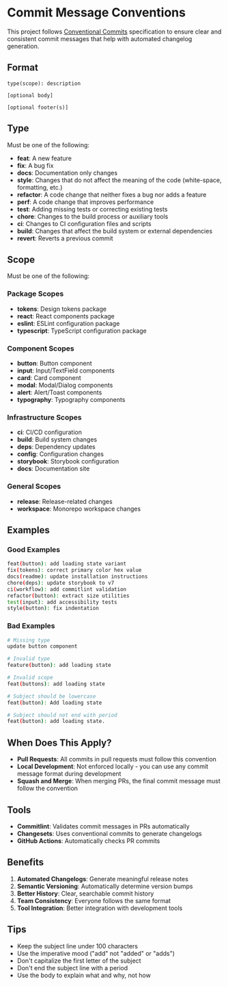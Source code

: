 # Commit Message Conventions

This project follows [Conventional Commits](https://www.conventionalcommits.org/) specification to ensure clear and consistent commit messages that help with automated changelog generation.

## Format

```text
type(scope): description

[optional body]

[optional footer(s)]
```

## Type

Must be one of the following:

- **feat**: A new feature
- **fix**: A bug fix
- **docs**: Documentation only changes
- **style**: Changes that do not affect the meaning of the code (white-space, formatting, etc.)
- **refactor**: A code change that neither fixes a bug nor adds a feature
- **perf**: A code change that improves performance
- **test**: Adding missing tests or correcting existing tests
- **chore**: Changes to the build process or auxiliary tools
- **ci**: Changes to CI configuration files and scripts
- **build**: Changes that affect the build system or external dependencies
- **revert**: Reverts a previous commit

## Scope

Must be one of the following:

### Package Scopes

- **tokens**: Design tokens package
- **react**: React components package
- **eslint**: ESLint configuration package
- **typescript**: TypeScript configuration package

### Component Scopes

- **button**: Button component
- **input**: Input/TextField components
- **card**: Card component
- **modal**: Modal/Dialog components
- **alert**: Alert/Toast components
- **typography**: Typography components

### Infrastructure Scopes

- **ci**: CI/CD configuration
- **build**: Build system changes
- **deps**: Dependency updates
- **config**: Configuration changes
- **storybook**: Storybook configuration
- **docs**: Documentation site

### General Scopes

- **release**: Release-related changes
- **workspace**: Monorepo workspace changes

## Examples

### Good Examples

```bash
feat(button): add loading state variant
fix(tokens): correct primary color hex value
docs(readme): update installation instructions
chore(deps): update storybook to v7
ci(workflow): add commitlint validation
refactor(button): extract size utilities
test(input): add accessibility tests
style(button): fix indentation
```

### Bad Examples

```bash
# Missing type
update button component

# Invalid type
feature(button): add loading state

# Invalid scope
feat(buttons): add loading state

# Subject should be lowercase
feat(button): Add loading state

# Subject should not end with period
feat(button): add loading state.
```

## When Does This Apply?

- **Pull Requests**: All commits in pull requests must follow this convention
- **Local Development**: Not enforced locally - you can use any commit message format during development
- **Squash and Merge**: When merging PRs, the final commit message must follow the convention

## Tools

- **Commitlint**: Validates commit messages in PRs automatically
- **Changesets**: Uses conventional commits to generate changelogs
- **GitHub Actions**: Automatically checks PR commits

## Benefits

1. **Automated Changelogs**: Generate meaningful release notes
2. **Semantic Versioning**: Automatically determine version bumps
3. **Better History**: Clear, searchable commit history
4. **Team Consistency**: Everyone follows the same format
5. **Tool Integration**: Better integration with development tools

## Tips

- Keep the subject line under 100 characters
- Use the imperative mood ("add" not "added" or "adds")
- Don't capitalize the first letter of the subject
- Don't end the subject line with a period
- Use the body to explain what and why, not how
